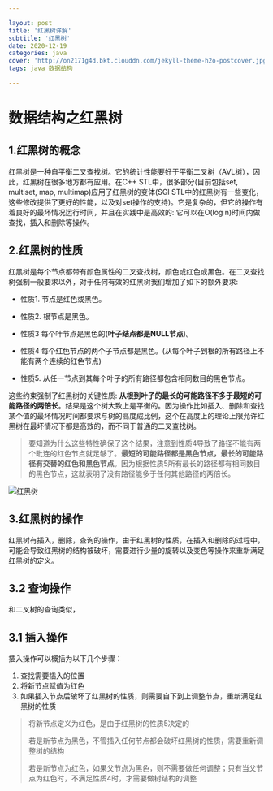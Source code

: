 ```yaml
---

layout: post
title: '红黑树详解'
subtitle: '红黑树'
date: 2020-12-19
categories: java
cover: 'http://on2171g4d.bkt.clouddn.com/jekyll-theme-h2o-postcover.jpg'
tags: java 数据结构

---
```


# 数据结构之红黑树

## 1.红黑树的概念

红黑树是一种自平衡二叉查找树。它的统计性能要好于平衡二叉树（AVL树），因此，红黑树在很多地方都有应用。在C++ STL中，很多部分(目前包括set, multiset, map, multimap)应用了红黑树的变体(SGI STL中的红黑树有一些变化，这些修改提供了更好的性能，以及对set操作的支持)。它是复杂的，但它的操作有着良好的最坏情况运行时间，并且在实践中是高效的: 它可以在O(log n)时间内做查找，插入和删除等操作。

## 2.红黑树的性质

红黑树是每个节点都带有颜色属性的二叉查找树，颜色或红色或黑色。在二叉查找树强制一般要求以外，对于任何有效的红黑树我们增加了如下的额外要求:

- 性质1. 节点是红色或黑色。

- 性质2. 根节点是黑色。

- 性质3 每个叶节点是黑色的(**叶子结点都是NULL节点**)。

- 性质4 每个红色节点的两个子节点都是黑色。(从每个叶子到根的所有路径上不能有两个连续的红色节点)

- 性质5. 从任一节点到其每个叶子的所有路径都包含相同数目的黑色节点。

这些约束强制了红黑树的关键性质: **从根到叶子的最长的可能路径不多于最短的可能路径的两倍长**。结果是这个树大致上是平衡的。因为操作比如插入、删除和查找某个值的最坏情况时间都要求与树的高度成比例，这个在高度上的理论上限允许红黑树在最坏情况下都是高效的，而不同于普通的二叉查找树。

> 要知道为什么这些特性确保了这个结果，注意到性质4导致了路径不能有两个毗连的红色节点就足够了。**最短的可能路径都是黑色节点，最长的可能路径有交替的红色和黑色节点**。因为根据性质5所有最长的路径都有相同数目的黑色节点，这就表明了没有路径能多于任何其他路径的两倍长。

![红黑树](https://riyugo.com/i/2021/01/24/57puyqr.jpg)



## 3.红黑树的操作

红黑树有插入，删除，查询的操作，由于红黑树的性质，在插入和删除的过程中，可能会导致红黑树的结构被破坏，需要进行少量的旋转以及变色等操作来重新满足红黑树的定义。

## 3.2 查询操作

和二叉树的查询类似，

## 3.1 插入操作

插入操作可以概括为以下几个步骤：

1. 查找需要插入的位置
2. 将新节点赋值为红色
3. 如果插入节点后破坏了红黑树的性质，则需要自下到上调整节点，重新满足红黑树的性质

> 将新节点定义为红色，是由于红黑树的性质5决定的
>
> 若是新节点为黑色，不管插入任何节点都会破坏红黑树的性质，需要重新调整树的结构
>
> 若是新节点为红色，如果父节点为黑色，则不需要做任何调整；只有当父节点为红色时，不满足性质4时，才需要做树结构的调整







